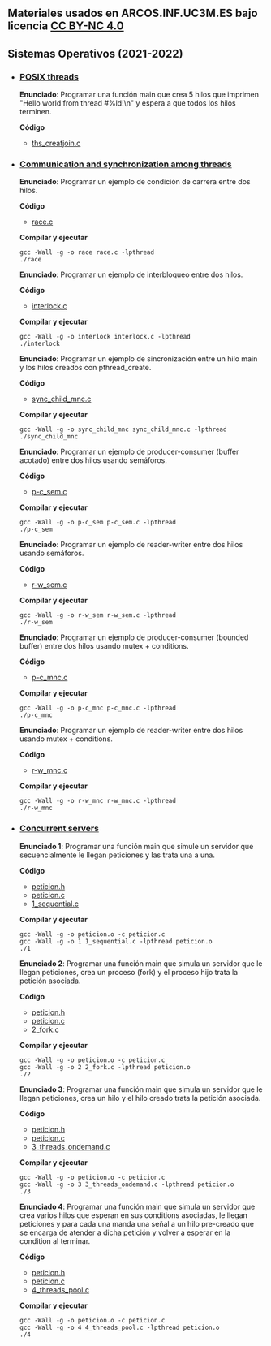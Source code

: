 ## Materiales usados en ARCOS.INF.UC3M.ES bajo licencia [CC BY-NC 4.0](http://creativecommons.org/licenses/by-nc/4.0/) 

## Sistemas Operativos (2021-2022)

 * ### <ins>POSIX threads</ins>
   **Enunciado**: Programar una función main que crea 5 hilos que imprimen "Hello world from thread #%ld!\n" y espera a que todos los hilos terminen.
 
   **Código**
     * <a href="https://github.com/acaldero/labs/blob/main/GII_Sistemas_Operativos/w6_hilos/ths_creatjoin.c">ths_creatjoin.c</a>


 * ### <ins>Communication and synchronization among threads</ins>

   **Enunciado**: Programar un ejemplo de condición de carrera entre dos hilos.
 
   **Código**
     * <a href="https://github.com/acaldero/labs/blob/main/GII_Sistemas_Operativos/w10_cys/race.c">race.c</a>

   **Compilar y ejecutar**
   ```
   gcc -Wall -g -o race race.c -lpthread
   ./race
   ```

   **Enunciado**: Programar un ejemplo de interbloqueo entre dos hilos.
 
   **Código**
     * <a href="https://github.com/acaldero/labs/blob/main/GII_Sistemas_Operativos/w10_cys/interlock.c">interlock.c</a>

   **Compilar y ejecutar**
   ```
   gcc -Wall -g -o interlock interlock.c -lpthread
   ./interlock
   ```

   **Enunciado**: Programar un ejemplo de sincronización entre un hilo main y los hilos creados con pthread_create.
 
   **Código**
     * <a href="https://github.com/acaldero/labs/blob/main/GII_Operating_System/w10_cns/sync_child_mnc.c">sync_child_mnc.c</a>

   **Compilar y ejecutar**
   ```
   gcc -Wall -g -o sync_child_mnc sync_child_mnc.c -lpthread
   ./sync_child_mnc
   ```


   **Enunciado**: Programar un ejemplo de producer-consumer (buffer acotado) entre dos hilos usando semáforos.
 
   **Código**
     * <a href="https://github.com/acaldero/labs/blob/main/GII_Operating_System/w10_cns/p-c_sem.c">p-c_sem.c</a>

   **Compilar y ejecutar**
   ```
   gcc -Wall -g -o p-c_sem p-c_sem.c -lpthread
   ./p-c_sem
   ```

   **Enunciado**: Programar un ejemplo de reader-writer entre dos hilos usando semáforos.
 
   **Código**
     * <a href="https://github.com/acaldero/labs/blob/main/GII_Operating_System/w10_cns/r-w_sem.c">r-w_sem.c</a>

   **Compilar y ejecutar**
   ```
   gcc -Wall -g -o r-w_sem r-w_sem.c -lpthread
   ./r-w_sem
   ```

   **Enunciado**: Programar un ejemplo de producer-consumer (bounded buffer) entre dos hilos usando mutex + conditions.
 
   **Código**
     * <a href="https://github.com/acaldero/labs/blob/main/GII_Operating_System/w10_cns/p-c_mnc.c">p-c_mnc.c</a>

   **Compilar y ejecutar**
   ```
   gcc -Wall -g -o p-c_mnc p-c_mnc.c -lpthread
   ./p-c_mnc
   ```

   **Enunciado**: Programar un ejemplo de reader-writer entre dos hilos usando mutex + conditions.
 
   **Código**
     * <a href="https://github.com/acaldero/labs/blob/main/GII_Operating_System/w10_cns/r-w_mnc.c">r-w_mnc.c</a>

   **Compilar y ejecutar**
   ```
   gcc -Wall -g -o r-w_mnc r-w_mnc.c -lpthread
   ./r-w_mnc
   ```


 * ### <ins>Concurrent servers</ins>

   **Enunciado 1**: Programar una función main que simule un servidor que secuencialmente le llegan peticiones y las trata una a una.

   **Código**
    * <a href="https://github.com/acaldero/labs/blob/main/GII_Sistemas_Operativos/w11_servidores/peticion.h">peticion.h</a>
    * <a href="https://github.com/acaldero/labs/blob/main/GII_Sistemas_Operativos/w11_servidores/peticion.c">peticion.c</a>
    * <a href="https://github.com/acaldero/labs/blob/main/GII_Sistemas_Operativos/w11_servidores/1_sequential.c">1_sequential.c</a>

   **Compilar y ejecutar**
   ```
   gcc -Wall -g -o peticion.o -c peticion.c
   gcc -Wall -g -o 1 1_sequential.c -lpthread peticion.o
   ./1
   ```

   **Enunciado 2**: Programar una función main que simula un servidor que le llegan peticiones, crea un proceso (fork) y el proceso hijo trata la petición asociada.

   **Código**
    * <a href="https://github.com/acaldero/labs/blob/main/GII_Sistemas_Operativos/w11_servidores/peticion.h">peticion.h</a>
    * <a href="https://github.com/acaldero/labs/blob/main/GII_Sistemas_Operativos/w11_servidores/peticion.c">peticion.c</a>
    * <a href="https://github.com/acaldero/labs/blob/main/GII_Sistemas_Operativos/w11_servidores/1_sequential.c">2_fork.c</a>

   **Compilar y ejecutar**
   ```
   gcc -Wall -g -o peticion.o -c peticion.c
   gcc -Wall -g -o 2 2_fork.c -lpthread peticion.o
   ./2
   ```

   **Enunciado 3**: Programar una función main que simula un servidor que le llegan peticiones, crea un hilo y el hilo creado trata la petición asociada.

   **Código**
    * <a href="https://github.com/acaldero/labs/blob/main/GII_Sistemas_Operativos/w11_servidores/peticion.h">peticion.h</a>
    * <a href="https://github.com/acaldero/labs/blob/main/GII_Sistemas_Operativos/w11_servidores/peticion.c">peticion.c</a>
    * <a href="https://github.com/acaldero/labs/blob/main/GII_Sistemas_Operativos/w11_servidores/1_sequential.c">3_threads_ondemand.c</a>

   **Compilar y ejecutar**
   ```
   gcc -Wall -g -o peticion.o -c peticion.c
   gcc -Wall -g -o 3 3_threads_ondemand.c -lpthread peticion.o
   ./3
   ```

   **Enunciado 4**: Programar una función main que simula un servidor que crea varios hilos que esperan en sus conditions asociadas, le llegan peticiones y para cada una manda una señal a un hilo pre-creado que se encarga de atender a dicha petición y volver a esperar en la condition al terminar.

   **Código**
    * <a href="https://github.com/acaldero/labs/blob/main/GII_Sistemas_Operativos/w11_servidores/peticion.h">peticion.h</a>
    * <a href="https://github.com/acaldero/labs/blob/main/GII_Sistemas_Operativos/w11_servidores/peticion.c">peticion.c</a>
    * <a href="https://github.com/acaldero/labs/blob/main/GII_Sistemas_Operativos/w11_servidores/1_sequential.c">4_threads_pool.c</a>

   **Compilar y ejecutar**
   ```
   gcc -Wall -g -o peticion.o -c peticion.c
   gcc -Wall -g -o 4 4_threads_pool.c -lpthread peticion.o
   ./4
   ```
